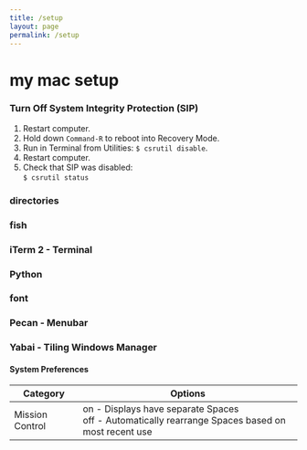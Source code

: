 ```yaml
---
title: /setup
layout: page
permalink: /setup
---
```


# my mac setup

### Turn Off System Integrity Protection (SIP)
1. Restart computer.
2. Hold down `Command-R` to reboot into Recovery Mode.
3. Run in Terminal from Utilities:
`$ csrutil disable`.
5. Restart computer.
6. Check that SIP was disabled:  
`$ csrutil status`

### directories

### fish

### iTerm 2 - Terminal

### Python

### font

### Pecan - Menubar

### Yabai - Tiling Windows Manager

#### System Preferences
| Category | Options |
| -------- | ------- |
| Mission Control  | on - Displays have separate Spaces </br> off - Automatically rearrange Spaces based on most recent use |
